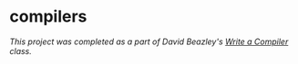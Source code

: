 # compilers

*This project was completed as a part of David Beazley's [Write a Compiler](https://www.dabeaz.com/compiler.html) class.*
